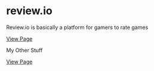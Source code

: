 # review.io

Review.io is basically a platform for gamers to rate games

[View Page](https://emirsurmen.github.io/review.io)

My Other Stuff

[View Page](https://emirsurmen.github.io)
